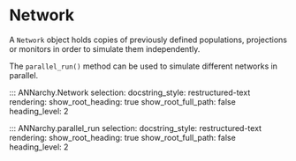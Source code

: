# Network

A `Network` object holds copies of previously defined populations,
projections or monitors in order to simulate them independently.

The `parallel_run()` method can be used to simulate different networks
in parallel.


::: ANNarchy.Network
    selection:
      docstring_style: restructured-text
    rendering:
      show_root_heading: true
      show_root_full_path: false
      heading_level: 2



::: ANNarchy.parallel_run
    selection:
      docstring_style: restructured-text
    rendering:
      show_root_heading: true
      show_root_full_path: false
      heading_level: 2


